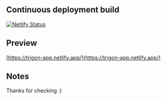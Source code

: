 ## Continuous deployment build
[![Netlify Status](https://api.netlify.com/api/v1/badges/f0f3ae4c-ce14-4b4d-b74c-5d2ad2b39f0e/deploy-status)](https://app.netlify.com/sites/trigon-app/deploys)

## Preview
[https://trigon-app.netlify.app/](https://trigon-app.netlify.app/)

## Notes
Thanks for checking :)